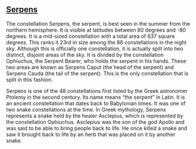 ## [Serpens](http://www.seasky.org/constellations/constellation-serpens.html)

The constellation Serpens, the serpent, is best seen in the summer from the northern hemisphere. It is visible at latitudes between 80 degrees and -80 degrees. It is a mid-sized constellation with a total area of 637 square degrees. This ranks it 23rd in size among the 88 constellations in the night sky. Although this is officially one constellation, it is actually split into two distinct, disjoint areas of the sky. It is divided by the constellation Ophiuchus, the Serpent Bearer, who holds the serpent in his hands. These two areas are known as Serpens Caput (the head of the serpent) and Serpens Cauda (the tail of the serpent). This is the only constellation that is split in this fashion.

Serpens is one of the 48 constellations first listed by the Greek astronomer Ptolemy in the second century. Its name means “the serpent” in Latin. It is an ancient constellation that dates back to Babylonian times. It was one of two snake constellations at the time. In Greek mythology, Serpens represents a snake held by the healer Asclepius, which is represented by the constellation Ophiuchus. Asclepius was the son of the god Apollo and was said to be able to bring people back to life. He once killed a snake and saw it brought back to life by an herb that was placed on it by another snake.
